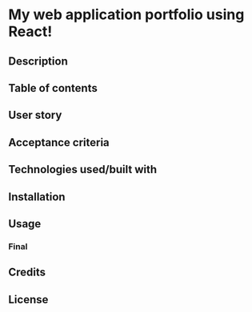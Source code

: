 # My web application portfolio using React!

## Description

## Table of contents

## User story

## Acceptance criteria

## Technologies used/built with

## Installation

## Usage

### Final

## Credits

## License
